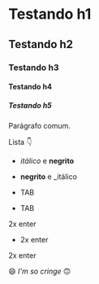 # Testando h1

## Testando h2

### Testando h3

#### Testando h4

##### Testando h5

Parágrafo comum.

Lista 👇 

- _itálico_ e **negrito**

-  **negrito** e _itálico

  - TAB
  - TAB

  2x enter

- 2x enter

2x enter

:smile: _I'm so cringe_ :upside_down_face: 

